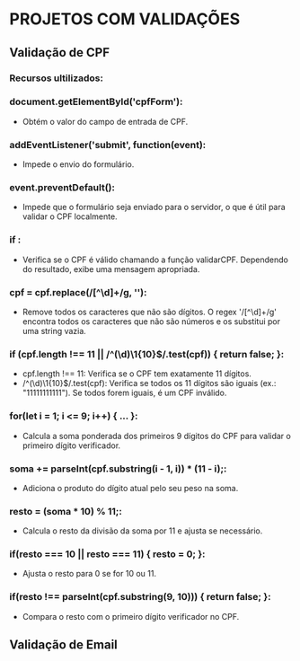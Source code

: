 # PROJETOS COM VALIDAÇÕES

## Validação de CPF

### Recursos ultilizados:

### document.getElementById('cpfForm'):
*  Obtém o valor do campo de entrada de CPF.

### addEventListener('submit', function(event):
*  Impede o envio do formulário.

### event.preventDefault():
* Impede que o formulário seja enviado para o servidor, o que é útil para validar o CPF localmente.

### if :
* Verifica se o CPF é válido chamando a função validarCPF. Dependendo do resultado, exibe uma mensagem apropriada.

### cpf = cpf.replace(/[^\d]+/g, ''):
* Remove todos os caracteres que não são dígitos. O regex '/[^\d]+/g' encontra todos os caracteres que não são números e os substitui por uma string vazia.

### if (cpf.length !== 11 || /^(\d)\1{10}$/.test(cpf)) { return false; }:
* cpf.length !== 11: Verifica se o CPF tem exatamente 11 dígitos.
* /^(\d)\1{10}$/.test(cpf): Verifica se todos os 11 dígitos são iguais (ex.: "11111111111"). Se todos forem iguais, é um CPF inválido.

### for(let i = 1; i <= 9; i++) { ... }: 
* Calcula a soma ponderada dos primeiros 9 dígitos do CPF para validar o primeiro dígito verificador.

### soma += parseInt(cpf.substring(i - 1, i)) * (11 - i);:
* Adiciona o produto do dígito atual pelo seu peso na soma.

### resto = (soma * 10) % 11;:
* Calcula o resto da divisão da soma por 11 e ajusta se necessário.

### if(resto === 10 || resto === 11) { resto = 0; }:
* Ajusta o resto para 0 se for 10 ou 11.

### if(resto !== parseInt(cpf.substring(9, 10))) { return false; }:
* Compara o resto com o primeiro dígito verificador no CPF.

## Validação de Email


###

###